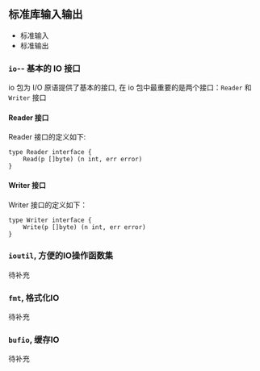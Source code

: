## 标准库输入输出

- 标准输入
- 标准输出


### `io`-- 基本的 IO 接口

io 包为 I/O 原语提供了基本的接口, 在 io 包中最重要的是两个接口：`Reader` 和 `Writer` 接口

#### Reader 接口

Reader 接口的定义如下:

```
type Reader interface {
    Read(p []byte) (n int, err error)
}
```

#### Writer 接口

Writer 接口的定义如下：

```
type Writer interface {
    Write(p []byte) (n int, err error)
}
```

### `ioutil`, 方便的IO操作函数集

待补充

### `fmt`, 格式化IO

待补充

### `bufio`, 缓存IO

待补充

